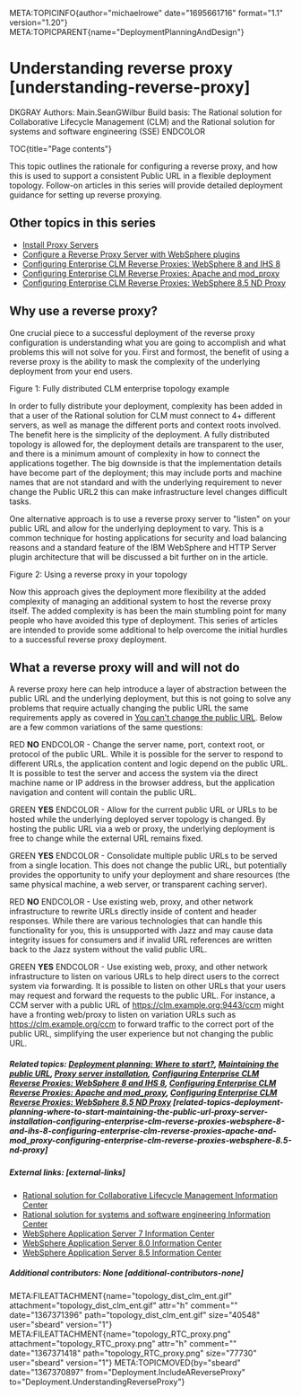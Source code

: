 META:TOPICINFO{author="michaelrowe" date="1695661716" format="1.1"
version="1.20"} META:TOPICPARENT{name="DeploymentPlanningAndDesign"}

# Understanding reverse proxy [understanding-reverse-proxy]

DKGRAY Authors: Main.SeanGWilbur Build basis: The Rational solution for
Collaborative Lifecycle Management (CLM) and the Rational solution for
systems and software engineering (SSE) ENDCOLOR

TOC{title="Page contents"}

This topic outlines the rationale for configuring a reverse proxy, and
how this is used to support a consistent Public URL in a flexible
deployment topology. Follow-on articles in this series will provide
detailed deployment guidance for setting up reverse proxying.

## Other topics in this series

-   [Install Proxy Servers](InstallProxyServers)
-   [Configure a Reverse Proxy Server with WebSphere
    plugins](CreatingAProxyServerWithWebSpherePlugins)
-   [Configuring Enterprise CLM Reverse Proxies: WebSphere 8 and IHS
    8](ConfigureCLMEnterpriseReverseProxy)
-   [Configuring Enterprise CLM Reverse Proxies: Apache and
    mod_proxy](ConfigureCLMEnterpriseReverseProxyWithApache)
-   [Configuring Enterprise CLM Reverse Proxies: WebSphere 8.5 ND
    Proxy](ConfiguringEnterpriseCLMReverseProxiesWebSphere85NDProxy)

## Why use a reverse proxy?

One crucial piece to a successful deployment of the reverse proxy
configuration is understanding what you are going to accomplish and what
problems this will not solve for you. First and formost, the benefit of
using a reverse proxy is the ability to mask the complexity of the
underlying deployment from your end users.

Figure 1: Fully distributed CLM enterprise topology example

In order to fully distribute your deployment, complexity has been added
in that a user of the Rational solution for CLM must connect to 4+
different servers, as well as manage the different ports and context
roots involved. The benefit here is the simplicity of the deployment. A
fully distributed topology is allowed for, the deployment details are
transparent to the user, and there is a minimum amount of complexity in
how to connect the applications together. The big downside is that the
implementation details have become part of the deployment; this may
include ports and machine names that are not standard and with the
underlying requirement to never change the Public URL2 this can make
infrastructure level changes difficult tasks.

One alternative approach is to use a reverse proxy server to "listen" on
your public URL and allow for the underlying deployment to vary. This is
a common technique for hosting applications for security and load
balancing reasons and a standard feature of the IBM WebSphere and HTTP
Server plugin architecture that will be discussed a bit further on in
the article.

Figure 2: Using a reverse proxy in your topology

Now this approach gives the deployment more flexibility at the added
complexity of managing an additional system to host the reverse proxy
itself. The added complexity is has been the main stumbling point for
many people who have avoided this type of deployment. This series of
articles are intended to provide some additional to help overcome the
initial hurdles to a successful reverse proxy deployment.

## What a reverse proxy will and will not do

A reverse proxy here can help introduce a layer of abstraction between
the public URL and the underlying deployment, but this is not going to
solve any problems that require actually changing the public URL the
same requirements apply as covered in [You can't change the public
URL](https://jazz.net/wiki/bin/view/Deployment/YouCantChangeThePublicURI).
Below are a few common variations of the same questions:

RED **NO** ENDCOLOR - Change the server name, port, context root, or
protocol of the public URL. While it is possible for the server to
respond to different URLs, the application content and logic depend on
the public URL. It is possible to test the server and access the system
via the direct machine name or IP address in the browser address, but
the application navigation and content will contain the public URL.

GREEN **YES** ENDCOLOR - Allow for the current public URL or URLs to be
hosted while the underlying deployed server topology is changed. By
hosting the public URL via a web or proxy, the underlying deployment is
free to change while the external URL remains fixed.

GREEN **YES** ENDCOLOR - Consolidate multiple public URLs to be served
from a single location. This does not change the public URL, but
potentially provides the opportunity to unify your deployment and share
resources (the same physical machine, a web server, or transparent
caching server).

RED **NO** ENDCOLOR - Use existing web, proxy, and other network
infrastructure to rewrite URLs directly inside of content and header
responses. While there are various technologies that can handle this
functionality for you, this is unsupported with Jazz and may cause data
integrity issues for consumers and if invalid URL references are written
back to the Jazz system without the valid public URL.

GREEN **YES** ENDCOLOR - Use existing web, proxy, and other network
infrastructure to listen on various URLs to help direct users to the
correct system via forwarding. It is possible to listen on other URLs
that your users may request and forward the requests to the public URL.
For instance, a CCM server with a public URL of
https://clm.example.org:9443/ccm might have a fronting web/proxy to
listen on variation URLs such as https://clm.example.org/ccm to forward
traffic to the correct port of the public URL, simplifying the user
experience but not changing the public URL.

##### Related topics: [Deployment planning: Where to start?](DeploymentPlanning), [Maintaining the public URL](MaintainingThePublicURL), [Proxy server installation](InstallProxyServers), [Configuring Enterprise CLM Reverse Proxies: WebSphere 8 and IHS 8](ConfigureCLMEnterpriseReverseProxy), [Configuring Enterprise CLM Reverse Proxies: Apache and mod_proxy](ConfigureCLMEnterpriseReverseProxyWithApache), [Configuring Enterprise CLM Reverse Proxies: WebSphere 8.5 ND Proxy](ConfiguringEnterpriseCLMReverseProxiesWebSphere85NDProxy) [related-topics-deployment-planning-where-to-start-maintaining-the-public-url-proxy-server-installation-configuring-enterprise-clm-reverse-proxies-websphere-8-and-ihs-8-configuring-enterprise-clm-reverse-proxies-apache-and-mod_proxy-configuring-enterprise-clm-reverse-proxies-websphere-8.5-nd-proxy]

##### External links: [external-links]

-   [Rational solution for Collaborative Lifecycle Management
    Information Center](https://jazz.net/help-dev/clm/)
-   [Rational solution for systems and software engineering Information
    Center](http://pic.dhe.ibm.com/infocenter/rssehelp/v1r0m0/index.jsp)
-   [WebSphere Application Server 7 Information
    Center](http://pic.dhe.ibm.com/infocenter/wasinfo/v7r0/index.jsp)
-   [WebSphere Application Server 8.0 Information
    Center](http://pic.dhe.ibm.com/infocenter/wasinfo/v8r0/index.jsp)
-   [WebSphere Application Server 8.5 Information
    Center](http://pic.dhe.ibm.com/infocenter/wasinfo/v8r5/index.jsp)

##### Additional contributors: None [additional-contributors-none]

META:FILEATTACHMENT{name="topology_dist_clm_ent.gif"
attachment="topology_dist_clm_ent.gif" attr="h" comment=""
date="1367371396" path="topology_dist_clm_ent.gif" size="40548"
user="sbeard" version="1"}
META:FILEATTACHMENT{name="topology_RTC_proxy.png"
attachment="topology_RTC_proxy.png" attr="h" comment=""
date="1367371418" path="topology_RTC_proxy.png" size="77730"
user="sbeard" version="1"} META:TOPICMOVED{by="sbeard" date="1367370897"
from="Deployment.IncludeAReverseProxy"
to="Deployment.UnderstandingReverseProxy"}
